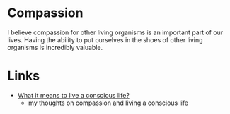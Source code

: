 # Compassion

I believe compassion for other living organisms is an important part of our lives. Having the ability to put ourselves in the shoes of other living organisms is incredibly valuable.

# Links

- [What it means to live a conscious life?][1]
	- my thoughts on compassion and living a conscious life

[1]:	https://medium.com/@NikitaVoloboev/what-it-means-to-live-a-conscious-life-c96f6517077